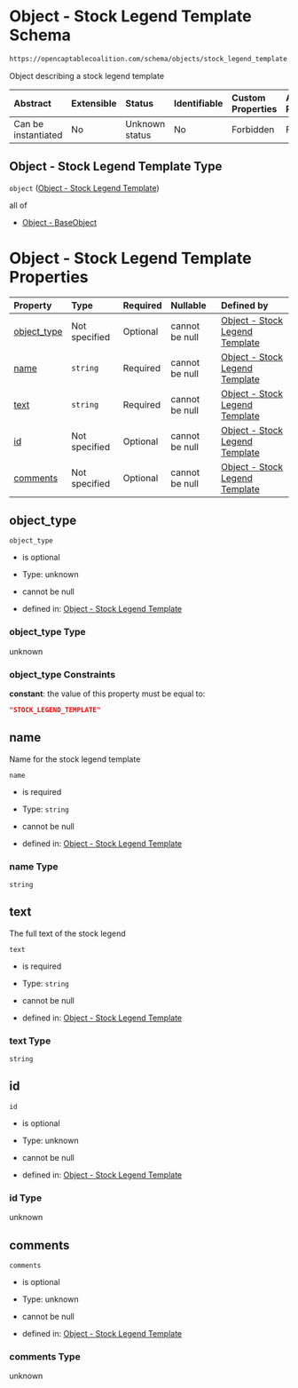 # Object - Stock Legend Template Schema

```txt
https://opencaptablecoalition.com/schema/objects/stock_legend_template
```

Object describing a stock legend template

| Abstract            | Extensible | Status         | Identifiable | Custom Properties | Additional Properties | Access Restrictions | Defined In                                                                                                     |
| :------------------ | :--------- | :------------- | :----------- | :---------------- | :-------------------- | :------------------ | :------------------------------------------------------------------------------------------------------------- |
| Can be instantiated | No         | Unknown status | No           | Forbidden         | Forbidden             | none                | [StockLegendTemplate.schema.json](../../schema/objects/StockLegendTemplate.schema.json "open original schema") |

## Object - Stock Legend Template Type

`object` ([Object - Stock Legend Template](stocklegendtemplate.md))

all of

*   [Object - BaseObject](issuer-allof-object---baseobject.md "check type definition")

# Object - Stock Legend Template Properties

| Property                    | Type          | Required | Nullable       | Defined by                                                                                                                                                                       |
| :-------------------------- | :------------ | :------- | :------------- | :------------------------------------------------------------------------------------------------------------------------------------------------------------------------------- |
| [object_type](#object_type) | Not specified | Optional | cannot be null | [Object - Stock Legend Template](stocklegendtemplate-properties-object_type.md "https://opencaptablecoalition.com/schema/objects/stock_legend_template#/properties/object_type") |
| [name](#name)               | `string`      | Required | cannot be null | [Object - Stock Legend Template](stocklegendtemplate-properties-name.md "https://opencaptablecoalition.com/schema/objects/stock_legend_template#/properties/name")               |
| [text](#text)               | `string`      | Required | cannot be null | [Object - Stock Legend Template](stocklegendtemplate-properties-text.md "https://opencaptablecoalition.com/schema/objects/stock_legend_template#/properties/text")               |
| [id](#id)                   | Not specified | Optional | cannot be null | [Object - Stock Legend Template](stocklegendtemplate-properties-id.md "https://opencaptablecoalition.com/schema/objects/stock_legend_template#/properties/id")                   |
| [comments](#comments)       | Not specified | Optional | cannot be null | [Object - Stock Legend Template](stocklegendtemplate-properties-comments.md "https://opencaptablecoalition.com/schema/objects/stock_legend_template#/properties/comments")       |

## object_type



`object_type`

*   is optional

*   Type: unknown

*   cannot be null

*   defined in: [Object - Stock Legend Template](stocklegendtemplate-properties-object_type.md "https://opencaptablecoalition.com/schema/objects/stock_legend_template#/properties/object_type")

### object_type Type

unknown

### object_type Constraints

**constant**: the value of this property must be equal to:

```json
"STOCK_LEGEND_TEMPLATE"
```

## name

Name for the stock legend template

`name`

*   is required

*   Type: `string`

*   cannot be null

*   defined in: [Object - Stock Legend Template](stocklegendtemplate-properties-name.md "https://opencaptablecoalition.com/schema/objects/stock_legend_template#/properties/name")

### name Type

`string`

## text

The full text of the stock legend

`text`

*   is required

*   Type: `string`

*   cannot be null

*   defined in: [Object - Stock Legend Template](stocklegendtemplate-properties-text.md "https://opencaptablecoalition.com/schema/objects/stock_legend_template#/properties/text")

### text Type

`string`

## id



`id`

*   is optional

*   Type: unknown

*   cannot be null

*   defined in: [Object - Stock Legend Template](stocklegendtemplate-properties-id.md "https://opencaptablecoalition.com/schema/objects/stock_legend_template#/properties/id")

### id Type

unknown

## comments



`comments`

*   is optional

*   Type: unknown

*   cannot be null

*   defined in: [Object - Stock Legend Template](stocklegendtemplate-properties-comments.md "https://opencaptablecoalition.com/schema/objects/stock_legend_template#/properties/comments")

### comments Type

unknown
